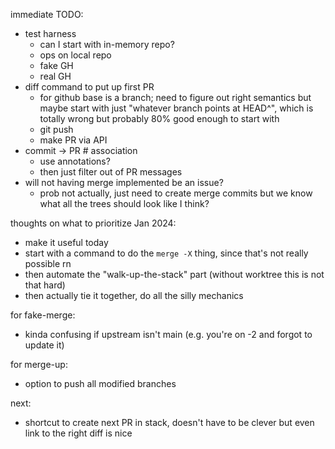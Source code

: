 immediate TODO:
- test harness
  - can I start with in-memory repo?
  - ops on local repo
  - fake GH
  - real GH
- diff command to put up first PR
  - for github base is a branch; need to figure out right semantics but maybe
    start with just "whatever branch points at HEAD^", which is totally wrong
    but probably 80% good enough to start with
  - git push
  - make PR via API
- commit -> PR # association
  - use annotations?
  - then just filter out of PR messages
- will not having merge implemented be an issue?
  - prob not actually, just need to create merge commits but
    we know what all the trees should look like I think?

thoughts on what to prioritize Jan 2024:
- make it useful today
- start with a command to do the `merge -X` thing, since that's not really possible rn
- then automate the "walk-up-the-stack" part (without worktree this is not that hard)
- then actually tie it together, do all the silly mechanics

for fake-merge:
- kinda confusing if upstream isn't main (e.g. you're on -2 and forgot to update it)

for merge-up:
- option to push all modified branches

next:
- shortcut to create next PR in stack, doesn't have to be clever but even link to the right diff is nice
